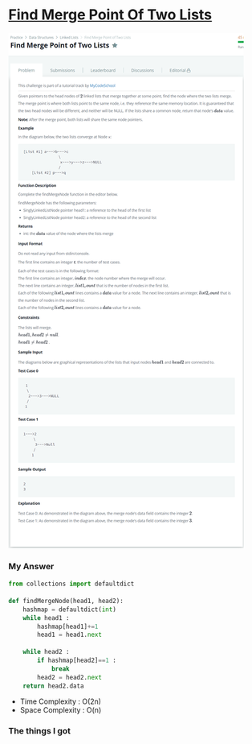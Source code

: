 # [Find Merge Point Of Two Lists](https://www.hackerrank.com/challenges/find-the-merge-point-of-two-joined-linked-lists/problem)

![image](Problem.png)



### My Answer

```python
from collections import defaultdict

def findMergeNode(head1, head2):
    hashmap = defaultdict(int)
    while head1 : 
        hashmap[head1]+=1
        head1 = head1.next    
    
    while head2 : 
        if hashmap[head2]==1 : 
            break
        head2 = head2.next
    return head2.data
```

* Time Complexity : O(2n)
* Space Complexity : O(n)



### The things I got

